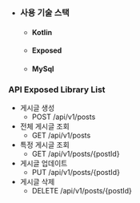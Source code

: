 - ### 사용 기술 스택
  - #### Kotlin
  - #### Exposed
  - #### MySql

### API Exposed Library List
 - 게시글 생성
   - POST /api/v1/posts
 - 전체 게시글 조회
   - GET /api/v1/posts
 - 특정 게시글 조회
   - GET /api/v1/posts/{postId}
 - 게시글 업데이트
   - PUT /api/v1/posts/{postId}
 - 게시글 삭제
   - DELETE /api/v1/posts/{postId}
